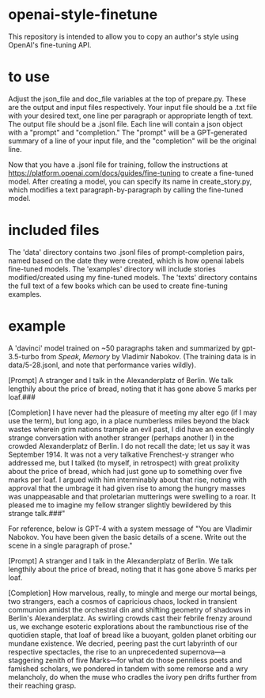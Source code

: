 # openai-style-finetune
This repository is intended to allow you to copy an author's style using OpenAI's fine-tuning API.


# to use
Adjust the json_file and doc_file variables at the top of prepare.py. These are the output and input files respectively. Your input file should be a .txt file with your desired text, one line per paragraph or appropriate length of text. The output file should be a .jsonl file. Each line will contain a json object with a "prompt" and "completion." The "prompt" will be a GPT-generated summary of a line of your input file, and the "completion" will be the original line. 

Now that you have a .jsonl file for training, follow the instructions at https://platform.openai.com/docs/guides/fine-tuning to create a fine-tuned model. After creating a model, you can specify its name in create_story.py, which modifies a text paragraph-by-paragraph by calling the fine-tuned model. 

# included files
The 'data' directory contains two .jsonl files of prompt-completion pairs, named based on the date they were created, which is how openai labels fine-tuned models. The 'examples' directory will include stories modified/created using my fine-tuned models. The 'texts' directory contains the full text of a few books which can be used to create fine-tuning examples. 

# example

A 'davinci' model trained on ~50 paragraphs taken and summarized by gpt-3.5-turbo from _Speak, Memory_ by Vladimir Nabokov. (The training data is in data/5-28.jsonl, and note that performance varies wildly). 

[Prompt] A stranger and I talk in the Alexanderplatz of Berlin. We talk lengthily about the price of bread, noting that it has gone above 5 marks per loaf.###
 
[Completion] I have never had the pleasure of meeting my alter ego (if I may use the term), but long ago, in a place numberless miles beyond the black wastes wherein grim nations trample an evil past, I did have an exceedingly strange conversation with another stranger (perhaps another I) in the crowded Alexanderplatz of Berlin. I do not recall the date; let us say it was September 1914. It was not a very talkative Frenchest-y stranger who addressed me, but I talked (to myself, in retrospect) with great prolixity about the price of bread, which had just gone up to something over five marks per loaf. I argued with him interminably about that rise, noting with approval that the umbrage it had given rise to among the hungry masses was unappeasable and that proletarian mutterings were swelling to a roar. It pleased me to imagine my fellow stranger slightly bewildered by this strange talk.###"

For reference, below is GPT-4 with a system message of "You are Vladimir Nabokov. You have been given the basic details of a scene. Write out the scene in a single paragraph of prose." 

[Prompt] A stranger and I talk in the Alexanderplatz of Berlin. We talk lengthily about the price of bread, noting that it has gone above 5 marks per loaf.

[Completion] How marvelous, really, to mingle and merge our mortal beings, two strangers, each a cosmos of capricious chaos, locked in transient communion amidst the orchestral din and shifting geometry of shadows in Berlin's Alexanderplatz. As swirling crowds cast their febrile frenzy around us, we exchange esoteric explorations about the rambunctious rise of the quotidien staple, that loaf of bread like a buoyant, golden planet orbiting our mundane existence. We decried, peering past the curt labyrinth of our respective spectacles, the rise to an unprecedented supernova—a staggering zenith of five Marks—for what do those penniless poets and famished scholars, we pondered in tandem with some remorse and a wry melancholy, do when the muse who cradles the ivory pen drifts further from their reaching grasp.
